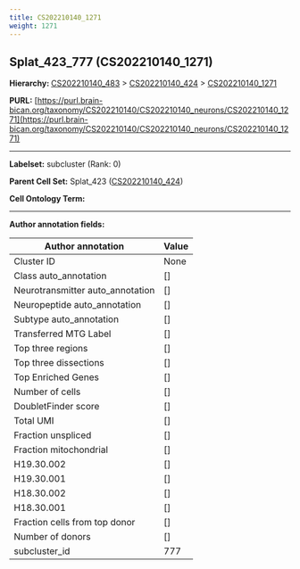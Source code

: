 ```yaml
---
title: CS202210140_1271
weight: 1271
---
```

## Splat_423_777 (CS202210140_1271)
<b>Hierarchy: </b>
[CS202210140_483](../CS202210140_483) >
[CS202210140_424](../CS202210140_424) >
[CS202210140_1271](../CS202210140_1271)

**PURL:** [https://purl.brain-bican.org/taxonomy/CS202210140/CS202210140_neurons/CS202210140_1271](https://purl.brain-bican.org/taxonomy/CS202210140/CS202210140_neurons/CS202210140_1271)

---


**Labelset:** subcluster (Rank: 0)

**Parent Cell Set:** Splat_423 ([CS202210140_424](../CS202210140_424))



**Cell Ontology Term:** 

[MARKER GENES.]: #


---

[TRANSFERRED ANNOTATIONS.]: #


[AUTHOR ANNOTATION FIELDS.]: #


**Author annotation fields:**

| Author annotation | Value |
|-------------------|-------|
|Cluster ID|None|
|Class auto_annotation|[]|
|Neurotransmitter auto_annotation|[]|
|Neuropeptide auto_annotation|[]|
|Subtype auto_annotation|[]|
|Transferred MTG Label|[]|
|Top three regions|[]|
|Top three dissections|[]|
|Top Enriched Genes|[]|
|Number of cells|[]|
|DoubletFinder score|[]|
|Total UMI|[]|
|Fraction unspliced|[]|
|Fraction mitochondrial|[]|
|H19.30.002|[]|
|H19.30.001|[]|
|H18.30.002|[]|
|H18.30.001|[]|
|Fraction cells from top donor|[]|
|Number of donors|[]|
|subcluster_id|777|
